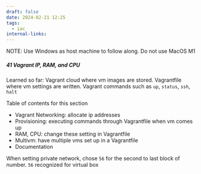 ```yaml
---
draft: false
date: 2024-02-21 12:25
tags:
  - iac
internal-links:
---
```

NOTE: Use Windows as host machine to follow along. Do not use MacOS M1
##### 41 Vagrant IP, RAM, and CPU

Learned so far: Vagrant cloud where vm images are stored. Vagrantfile where vm settings are written. Vagrant commands such as `up`, `status`, `ssh`, `halt`

Table of contents for this section
- Vagrant Networking: allocate ip addresses
- Provisioning: executing commands through Vagrantfile when vm comes up
- RAM, CPU: change these setting in Vagrantfile
- Multivm: have multiple vms set up in a Vagrantfile
- Documentation

When setting private network, chose `56` for the second to last block of number. `56` recognized for virtual box
